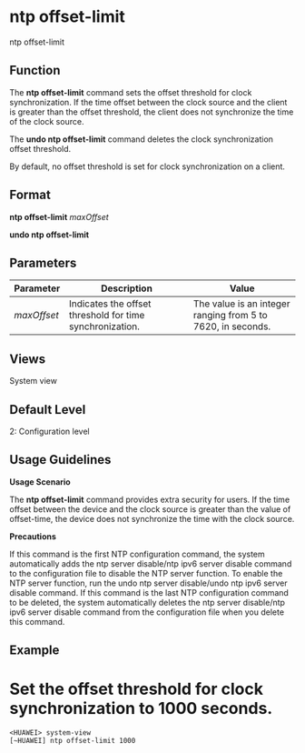 ntp offset-limit
================

ntp offset-limit

Function
--------



The **ntp offset-limit** command sets the offset threshold for clock synchronization. If the time offset between the clock source and the client is greater than the offset threshold, the client does not synchronize the time of the clock source.

The **undo ntp offset-limit** command deletes the clock synchronization offset threshold.



By default, no offset threshold is set for clock synchronization on a client.


Format
------

**ntp offset-limit** *maxOffset*

**undo ntp offset-limit**


Parameters
----------

| Parameter | Description | Value |
| --- | --- | --- |
| *maxOffset* | Indicates the offset threshold for time synchronization. | The value is an integer ranging from 5 to 7620, in seconds. |



Views
-----

System view


Default Level
-------------

2: Configuration level


Usage Guidelines
----------------

**Usage Scenario**



The **ntp offset-limit** command provides extra security for users. If the time offset between the device and the clock source is greater than the value of offset-time, the device does not synchronize the time with the clock source.



**Precautions**



If this command is the first NTP configuration command, the system automatically adds the ntp server disable/ntp ipv6 server disable command to the configuration file to disable the NTP server function. To enable the NTP server function, run the undo ntp server disable/undo ntp ipv6 server disable command. If this command is the last NTP configuration command to be deleted, the system automatically deletes the ntp server disable/ntp ipv6 server disable command from the configuration file when you delete this command.




Example
-------

# Set the offset threshold for clock synchronization to 1000 seconds.
```
<HUAWEI> system-view
[~HUAWEI] ntp offset-limit 1000

```